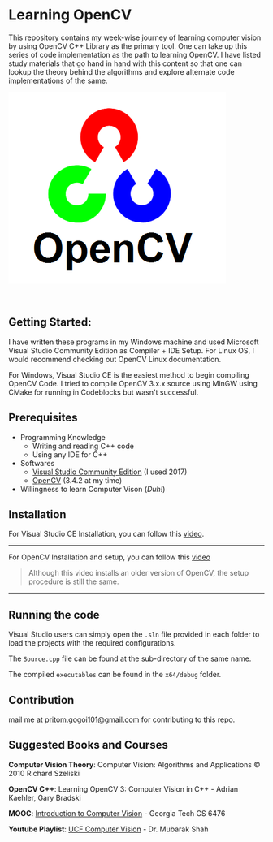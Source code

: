 # Learning OpenCV
This repository contains my week-wise journey of learning computer vision by using OpenCV C++ Library as the primary tool. One can take up this series of code implementation as the path to learning OpenCV. I have listed study materials that go hand in hand with this content so that one can lookup the theory behind the algorithms and explore alternate code implementations of the same.

![cv](.\cv.png)

<br>

## Getting Started:

I have written these programs in my Windows machine and used Microsoft Visual Studio Community Edition as Compiler + IDE Setup. For Linux OS, I would recommend checking out OpenCV Linux documentation. 

For Windows, Visual Studio CE is the easiest method to begin compiling OpenCV Code. I tried to compile OpenCV 3.x.x source using MinGW using CMake for running in Codeblocks but wasn't successful.

## Prerequisites

* Programming Knowledge
    * Writing and reading C++ code 
    * Using any IDE for C++
* Softwares
    * [Visual Studio Community Edition](https://visualstudio.microsoft.com/vs/community/) (I used 2017)
    * [OpenCV](https://opencv.org/releases.html) (3.4.2 at my time)
* Willingness to learn Computer Vison (*Duh!*)

## Installation

For Visual Studio CE Installation, you can follow this [video](https://youtu.be/7EHJafw3djk).

<hr>

For OpenCV Installation and setup, you can follow this [video](https://youtu.be/M-VHaLHC4XI)

> Although this video installs an older version of OpenCV, the setup procedure is still the same.

<hr>

## Running the code

Visual Studio users can simply open the `.sln` file provided in each folder to load the projects with the required configurations.

The `Source.cpp` file can be found at the sub-directory of the same name.

The compiled `executables` can be found in the `x64/debug` folder.

## Contribution

mail me at pritom.gogoi101@gmail.com for contributing to this repo.

## Suggested Books and Courses
  
  **Computer Vision Theory**: Computer Vision: Algorithms and Applications © 2010 Richard Szeliski
  
  **OpenCV C++**: Learning OpenCV 3: Computer Vision in C++ - Adrian Kaehler, Gary Bradski
  
  
  **MOOC**: [Introduction to Computer Vision][1] - Georgia Tech CS 6476
  
  **Youtube Playlist**: [UCF Computer Vision][2] - Dr. Mubarak Shah
  
  [1]: https://in.udacity.com/course/introduction-to-computer-vision--ud810
  [2]: https://www.youtube.com/watch?v=715uLCHt4jE&list=PLd3hlSJsX_ImKP68wfKZJVIPTd8Ie5u-9
